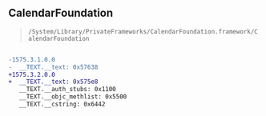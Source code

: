 ## CalendarFoundation

> `/System/Library/PrivateFrameworks/CalendarFoundation.framework/CalendarFoundation`

```diff

-1575.3.1.0.0
-  __TEXT.__text: 0x57638
+1575.3.2.0.0
+  __TEXT.__text: 0x575e8
   __TEXT.__auth_stubs: 0x1100
   __TEXT.__objc_methlist: 0x5500
   __TEXT.__cstring: 0x6442

```
